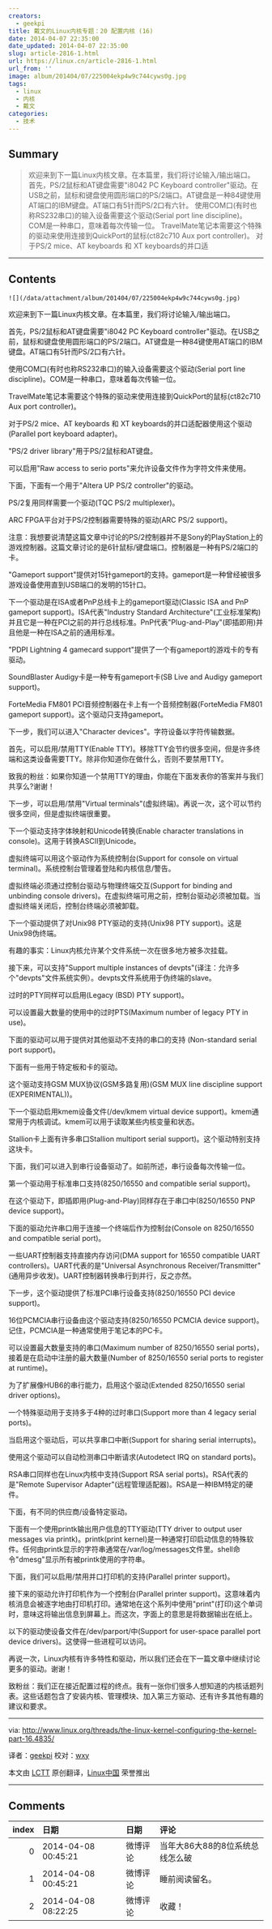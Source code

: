 ```yaml
---
creators:
  - geekpi
title: 戴文的Linux内核专题：20 配置内核 (16)
date: 2014-04-07 22:35:00
date_updated: 2014-04-07 22:35:00
slug: article-2816-1.html
url: https://linux.cn/article-2816-1.html
url_from: ''
image: album/201404/07/225004ekp4w9c744cyws0g.jpg
tags:
  - linux
  - 内核
  - 戴文
categories:
  - 技术
---
```


## Summary

> 欢迎来到下一篇Linux内核文章。在本篇里，我们将讨论输入/输出端口。 首先，PS/2鼠标和AT键盘需要&quot;i8042 PC Keyboard controller&quot;驱动。在USB之前，鼠标和键盘使用圆形端口的PS/2端口。AT键盘是一种84键使用AT端口的IBM键盘。AT端口有5针而PS/2口有六针。 使用COM口(有时也称RS232串口)的输入设备需要这个驱动(Serial port line discipline)。COM是一种串口，意味着每次传输一位。 TravelMate笔记本需要这个特殊的驱动来使用连接到QuickPort的鼠标(ct82c710 Aux port controller)。 对于PS/2 mice、AT keyboards 和 XT keyboards的并口适

***

<!-- more -->

## Contents

`![](/data/attachment/album/201404/07/225004ekp4w9c744cyws0g.jpg)`

欢迎来到下一篇Linux内核文章。在本篇里，我们将讨论输入/输出端口。

首先，PS/2鼠标和AT键盘需要"i8042 PC Keyboard controller"驱动。在USB之前，鼠标和键盘使用圆形端口的PS/2端口。AT键盘是一种84键使用AT端口的IBM键盘。AT端口有5针而PS/2口有六针。

使用COM口(有时也称RS232串口)的输入设备需要这个驱动(Serial port line discipline)。COM是一种串口，意味着每次传输一位。

TravelMate笔记本需要这个特殊的驱动来使用连接到QuickPort的鼠标(ct82c710 Aux port controller)。

对于PS/2 mice、AT keyboards 和 XT keyboards的并口适配器使用这个驱动(Parallel port keyboard adapter)。

"PS/2 driver library"用于PS/2鼠标和AT键盘。

可以启用"Raw access to serio ports"来允许设备文件作为字符文件来使用。

下面，下面有一个用于"Altera UP PS/2 controller"的驱动。

PS/2复用同样需要一个驱动(TQC PS/2 multiplexer)。

ARC FPGA平台对于PS/2控制器需要特殊的驱动(ARC PS/2 support)。

注意：我想要说清楚这篇文章中讨论的PS/2控制器并不是Sony的PlayStation上的游戏控制器。这篇文章讨论的是6针鼠标/键盘端口。控制器是一种有PS/2端口的卡。

"Gameport support"提供对15针gameport的支持。gameport是一种曾经被很多游戏设备使用直到USB端口的发明的15针口。

下一个驱动是在ISA或者PnP总线卡上的gameport驱动(Classic ISA and PnP gameport support)。ISA代表"Industry Standard Architecture"(工业标准架构)并且它是一种在PCI之前的并行总线标准。PnP代表"Plug-and-Play"(即插即用)并且他是一种在ISA之前的通用标准。

"PDPI Lightning 4 gamecard support"提供了一个有gameport的游戏卡的专有驱动。

SoundBlaster Audigy卡是一种专有gameport卡(SB Live and Audigy gameport support)。

ForteMedia FM801 PCI音频控制器在卡上有一个音频控制器(ForteMedia FM801 gameport support)。这个驱动只支持gameport。

下一步，我们可以进入"Character devices"。字符设备以字符传输数据。

首先，可以启用/禁用TTY(Enable TTY)。移除TTY会节约很多空间，但是许多终端和这类设备需要TTY。除非你知道你在做什么，否则不要禁用TTY。

致我的粉丝：如果你知道一个禁用TTY的理由，你能在下面发表你的答案并与我们共享么?谢谢！

下一步，可以启用/禁用"Virtual terminals"(虚拟终端)。再说一次，这个可以节约很多空间，但是虚拟终端很重要。

下一个驱动支持字体映射和Unicode转换(Enable character translations in console)。这用于转换ASCII到Unicode。

虚拟终端可以用这个驱动作为系统控制台(Support for console on virtual terminal)。系统控制台管理着登陆和内核信息/警告。

虚拟终端必须通过控制台驱动与物理终端交互(Support for binding and unbinding console drivers)。在虚拟终端可用之前，控制台驱动必须被加载。当虚拟终端关闭后，控制台终端必须被卸载。

下一个驱动提供了对Unix98 PTY驱动的支持(Unix98 PTY support)。这是Unix98伪终端。

有趣的事实：Linux内核允许某个文件系统一次在很多地方被多次挂载。

接下来，可以支持"Support multiple instances of devpts"(译注：允许多个"devpts"文件系统实例）。devpts文件系统用于伪终端的slave。

过时的PTY同样可以启用(Legacy (BSD) PTY support)。

可以设置最大数量的使用中的过时PTS(Maximum number of legacy PTY in use)。

下面的驱动可以用于提供对其他驱动不支持的串口的支持 (Non-standard serial port support)。

下面有一些用于特定板和卡的驱动。

这个驱动支持GSM MUX协议(GSM多路复用)(GSM MUX line discipline support (EXPERIMENTAL))。

下一个驱动启用kmem设备文件(/dev/kmem virtual device support)。kmem通常用于内核调试。kmem可以用于读取某些内核变量和状态。

Stallion卡上面有许多串口Stallion multiport serial support)。这个驱动特别支持这块卡。

下面，我们可以进入到串行设备驱动了。如前所述，串行设备每次传输一位。

第一个驱动用于标准串口支持(8250/16550 and compatible serial support)。

在这个驱动下，即插即用(Plug-and-Play)同样存在于串口中(8250/16550 PNP device support)。

下面的驱动允许串口用于连接一个终端后作为控制台(Console on 8250/16550 and compatible serial port)。

一些UART控制器支持直接内存访问(DMA support for 16550 compatible UART controllers)。UART代表的是"Universal Asynchronous Receiver/Transmitter"(通用异步收发)。UART控制器转换串行到并行，反之亦然。

下一步，这个驱动提供了标准PCI串行设备支持(8250/16550 PCI device support)。

16位PCMCIA串行设备由这个驱动支持(8250/16550 PCMCIA device support)。记住，PCMCIA是一种通常使用于笔记本的PC卡。

可以设置最大数量支持的串口(Maximum number of 8250/16550 serial ports)，接着是在启动中注册的最大数量(Number of 8250/16550 serial ports to register at runtime)。

为了扩展像HUB6的串行能力，启用这个驱动(Extended 8250/16550 serial driver options)。

一个特殊驱动用于支持多于4种的过时串口(Support more than 4 legacy serial ports)。

当启用这个驱动后，可以共享串口中断(Support for sharing serial interrupts)。

使用这个驱动可以自动检测串口中断请求(Autodetect IRQ on standard ports)。

RSA串口同样也在Linux内核中支持(Support RSA serial ports)。RSA代表的是"Remote Supervisor Adapter"(远程管理适配器)。RSA是一种IBM特定的硬件。

下面，有不同的供应商/设备特定驱动。

下面有一个使用printk输出用户信息的TTY驱动(TTY driver to output user messages via printk)。printk(print kernel)是一种通常打印启动信息的特殊软件。任何由printk显示的字符串通常在/var/log/messages文件里。shell命令"dmesg"显示所有被printk使用的字符串。

下面，我们可以启用/禁用并口打印机的支持(Parallel printer support)。

接下来的驱动允许打印机作为一个控制台(Parallel printer support)。这意味着内核消息会被逐字地由打印机打印。通常地在这个系列中使用"print"(打印)这个单词时，意味这将输出信息到屏幕上。而这次，字面上的意思是将数据输出在纸上。

以下的驱动使设备文件在/dev/parport/中(Support for user-space parallel port device drivers)。这使得一些进程可以访问。

再说一次，Linux内核有许多特性和驱动，所以我们还会在下一篇文章中继续讨论更多的驱动。谢谢！

致粉丝：我们正在接近配置过程的终点。我有一张你们很多人想知道的内核话题列表。这些话题包含了安装内核、管理模块、加入第三方驱动、还有许多其他有趣的建议和要求。

---

via: <http://www.linux.org/threads/the-linux-kernel-configuring-the-kernel-part-16.4835/>

译者：[geekpi](https://github.com/geekpi) 校对：[wxy](https://github.com/wxy)

本文由 [LCTT](https://github.com/LCTT/TranslateProject) 原创翻译，[Linux中国](https://linux.cn/) 荣誉推出

***

## Comments

|   index | 日期                | 日期     | 评论                            |
|--------:|:--------------------|:---------|:--------------------------------|
|       0 | 2014-04-08 00:45:21 | 微博评论 | 当年大86大88的8位系统总线怎么破 |
|       1 | 2014-04-08 00:45:21 | 微博评论 | 睡前阅读留名。                  |
|       2 | 2014-04-08 08:22:25 | 微博评论 | 收藏！                          |
